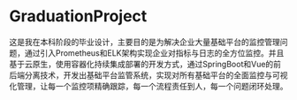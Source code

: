 # GraduationProject
这是我在本科阶段的毕业设计，主要目的是为解决企业大量基础平台的监控管理问题，通过引入Prometheus和ELK架构实现企业对指标与日志的全方位监控。并且基于云原生，使用容器化持续集成部署的开发方式，通过SpringBoot和Vue的前后端分离技术，开发出基础平台监管系统，实现对所有基础平台的全面监控与可视化管理，让每一个监控项精确跟踪，每一个流程责任到人，每一个问题闭环处理。
